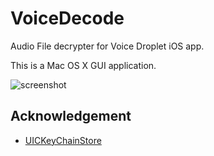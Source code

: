 VoiceDecode
===========

Audio File decrypter for Voice Droplet iOS app.

This is a Mac OS X GUI application.

![screenshot](https://raw.githubusercontent.com/wiki/ryochin/VoiceDecode/images/ss.png)

Acknowledgement
---------------

* [UICKeyChainStore](https://github.com/kishikawakatsumi/UICKeyChainStore)
